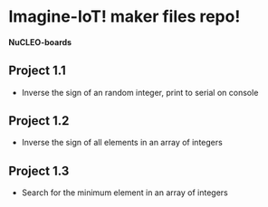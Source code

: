 Imagine-IoT! maker files repo!
=======================================

#### NuCLEO-boards

## Project 1.1
* Inverse the sign of an random integer, print to serial on console

## Project 1.2
* Inverse the sign of all elements in an array of integers

## Project 1.3
* Search for the minimum element in an array of integers
